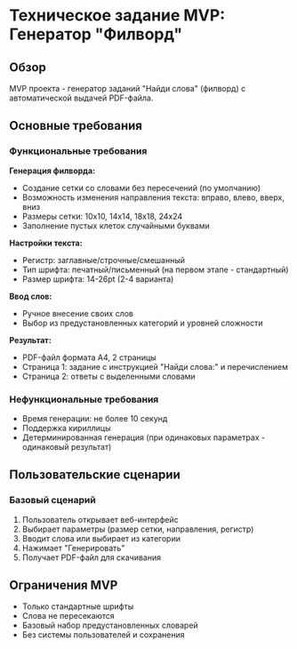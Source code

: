 # Техническое задание MVP: Генератор "Филворд"

## Обзор

MVP проекта - генератор заданий "Найди слова" (филворд) с автоматической выдачей PDF-файла.

## Основные требования

### Функциональные требования

**Генерация филворда:**
- Создание сетки со словами без пересечений (по умолчанию)
- Возможность изменения направления текста: вправо, влево, вверх, вниз
- Размеры сетки: 10x10, 14x14, 18x18, 24x24
- Заполнение пустых клеток случайными буквами

**Настройки текста:**
- Регистр: заглавные/строчные/смешанный
- Тип шрифта: печатный/письменный (на первом этапе - стандартный)
- Размер шрифта: 14-26pt (2-4 варианта)

**Ввод слов:**
- Ручное внесение своих слов
- Выбор из предустановленных категорий и уровней сложности

**Результат:**
- PDF-файл формата A4, 2 страницы
- Страница 1: задание с инструкцией "Найди слова:" и перечислением
- Страница 2: ответы с выделенными словами

### Нефункциональные требования

- Время генерации: не более 10 секунд
- Поддержка кириллицы
- Детерминированная генерация (при одинаковых параметрах - одинаковый результат)

## Пользовательские сценарии

### Базовый сценарий
1. Пользователь открывает веб-интерфейс
2. Выбирает параметры (размер сетки, направления, регистр)
3. Вводит слова или выбирает из категории
4. Нажимает "Генерировать"
5. Получает PDF-файл для скачивания

## Ограничения MVP

- Только стандартные шрифты
- Слова не пересекаются
- Базовый набор предустановленных словарей
- Без системы пользователей и сохранения
